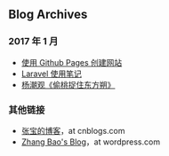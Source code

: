 ## Blog Archives

### 2017 年 1 月
- [使用 Github Pages 创建网站](articles/201701/github-pages.md)
- [Laravel 使用笔记](./Laravel.md)
- [杨潮观《偷桃捉住东方朔》](articles/201701/shuodongfang-stealing-peaches.md)

### 其他链接

- [张宝的博客](http://www.cnblogs.com/zhangbao/)，at cnblogs.com
- [Zhang Bao's Blog](https://baooab.wordpress.com/)，at wordpress.com